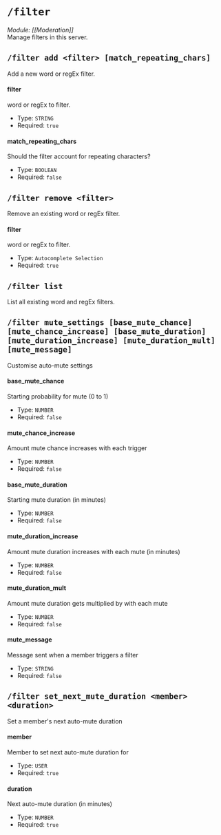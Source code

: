 # `/filter`
*Module: [[Moderation]]*<br>
Manage filters in this server.
## `/filter add <filter> [match_repeating_chars]`
Add a new word or regEx filter.
#### filter
word or regEx to filter.
- Type: `STRING`
- Required: `true`
#### match_repeating_chars
Should the filter account for repeating characters?
- Type: `BOOLEAN`
- Required: `false`
## `/filter remove <filter>`
Remove an existing word or regEx filter.
#### filter
word or regEx to filter.
- Type: `Autocomplete Selection`
- Required: `true`
## `/filter list`
List all existing word and regEx filters.

## `/filter mute_settings [base_mute_chance] [mute_chance_increase] [base_mute_duration] [mute_duration_increase] [mute_duration_mult] [mute_message]`
Customise auto-mute settings
#### base_mute_chance
Starting probability for mute (0 to 1)
- Type: `NUMBER`
- Required: `false`
#### mute_chance_increase
Amount mute chance increases with each trigger
- Type: `NUMBER`
- Required: `false`
#### base_mute_duration
Starting mute duration (in minutes)
- Type: `NUMBER`
- Required: `false`
#### mute_duration_increase
Amount mute duration increases with each mute (in minutes)
- Type: `NUMBER`
- Required: `false`
#### mute_duration_mult
Amount mute duration gets multiplied by with each mute
- Type: `NUMBER`
- Required: `false`
#### mute_message
Message sent when a member triggers a filter
- Type: `STRING`
- Required: `false`
## `/filter set_next_mute_duration <member> <duration>`
Set a member's next auto-mute duration
#### member
Member to set next auto-mute duration for
- Type: `USER`
- Required: `true`
#### duration
Next auto-mute duration (in minutes)
- Type: `NUMBER`
- Required: `true`